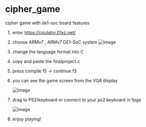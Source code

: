 # cipher_game
cipher game with de1-soc board features

1. enter https://cpulator.01xz.net/
2. choose ARMv7 , ARMv7 DE1-SoC system 
    ![image](https://user-images.githubusercontent.com/84313518/166336217-a5881606-0c66-4746-a93f-7fa6abe292ea.png)

3. change the language format into C
4. copy and paste the finalproject.c 
5. press compile f5 -> continue f3
6. you can see the game screen from the VGA display

    ![image](https://user-images.githubusercontent.com/84313518/166336300-fa9efbe1-c95e-4273-9829-da0c84517cf5.png)

7. drag to PS2/keyboard or connect to your ps2 keyboard in fpga

    ![image](https://user-images.githubusercontent.com/84313518/166336367-d0611bf6-16d9-4424-9787-6fe3e89137ad.png)

8. enjoy playing!

